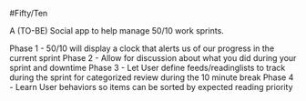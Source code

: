 #Fifty/Ten

A (TO-BE) Social app to help manage 50/10 work sprints.

Phase 1 - 50/10 will display a clock that alerts us of our progress in the current sprint
Phase 2 - Allow for discussion about what you did during your sprint and downtime
Phase 3 - Let User define feeds/readinglists to track during the sprint for categorized review during the 10 minute break
Phase 4 - Learn User behaviors so items can be sorted by expected reading priority